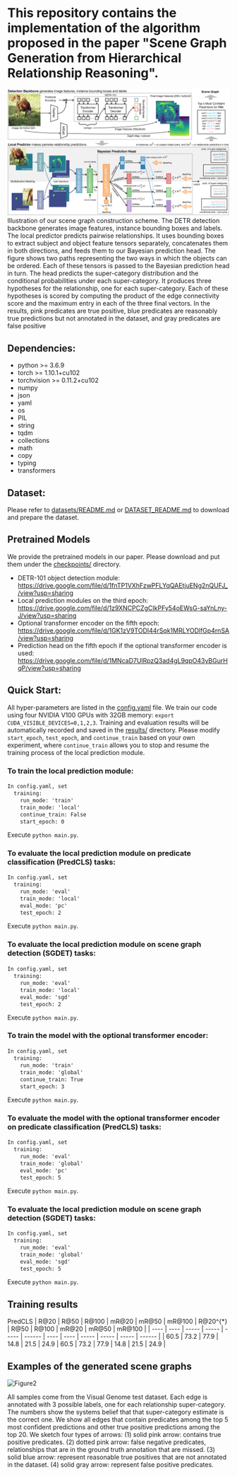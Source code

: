 # This repository contains the implementation of the algorithm proposed in the paper "Scene Graph Generation from Hierarchical Relationship Reasoning".
![Figure1](figures/flow.png)
Illustration of our scene graph construction scheme. The DETR detection backbone generates image features, instance bounding boxes and labels. The local predictor predicts pairwise relationships. It uses bounding boxes to extract subject and object feature tensors separately, concatenates them in both directions, and feeds them to our Bayesian prediction head. The figure shows two paths representing the two ways in which the objects can be ordered. Each of these tensors is passed to the Bayesian prediction head in turn. The head predicts the super-category distribution and the conditional probabilities under each super-category. It produces three hypotheses for the relationship, one for each super-category. Each of these hypotheses is scored by computing the product of the edge connectivity score and the maximum entry in each of the three final vectors. In the results, pink predicates are true positive, blue predicates are reasonably true predictions but not annotated in the dataset, and gray predicates are false positive


## Dependencies:
  - python >= 3.6.9
  - torch >= 1.10.1+cu102 
  - torchvision >= 0.11.2+cu102
  - numpy
  - json
  - yaml
  - os
  - PIL
  - string
  - tqdm
  - collections
  - math
  - copy
  - typing
  - transformers


## Dataset:
  Please refer to [datasets/README.md](datasets/README.md) or [DATASET_README.md](DATASET_README.md) to download and prepare the dataset.


## Pretrained Models
  We provide the pretrained models in our paper. Please download and put them under the [checkpoints/](checkpoints/) directory.

  - DETR-101 object detection module: https://drive.google.com/file/d/1fnTP1VXhFzwPFLYqQAEtjuENg2nQUFJ_/view?usp=sharing
  - Local prediction modules on the third epoch: https://drive.google.com/file/d/1z9XNCPCZgCIkPFy54oEWsG-saYnLny-J/view?usp=sharing
  - Optional transformer encoder on the fifth epoch: https://drive.google.com/file/d/1GK1zV9TODI44rSqk1MRLYODlfGp4rnSA/view?usp=sharing
  - Prediction head on the fifth epoch if the optional transformer encoder is used: https://drive.google.com/file/d/1MNcaD7UlRpzQ3ad4gL9qpO43yBGurHqP/view?usp=sharing


## Quick Start:
  All hyper-parameters are listed in the [config.yaml](config.yaml) file.
  We train our code using four NVIDIA V100 GPUs with 32GB memory: ```export CUDA_VISIBLE_DEVICES=0,1,2,3```.
  Training and evaluation results will be automatically recorded and saved in the [results/](results/) directory.
  Please modify ```start_epoch```, ```test_epoch```, and ```continue_train``` based on your own experiment, where ```continue_train``` allows you to stop and resume the training process of the local prediction module.

  ### To train the local prediction module:
    In config.yaml, set
      training:
        run_mode: 'train'
        train_mode: 'local'
        continue_train: False
        start_epoch: 0

Execute ```python main.py```.

  ### To evaluate the local prediction module on predicate classification (PredCLS) tasks:
    In config.yaml, set
      training:
        run_mode: 'eval'
        train_mode: 'local'
        eval_mode: 'pc'
        test_epoch: 2

Execute ```python main.py```.

  ### To evaluate the local prediction module on scene graph detection (SGDET) tasks:
    In config.yaml, set
      training:
        run_mode: 'eval'
        train_mode: 'local'
        eval_mode: 'sgd'
        test_epoch: 2

Execute ```python main.py```.

  ### To train the model with the optional transformer encoder:
    In config.yaml, set
      training:
        run_mode: 'train'
        train_mode: 'global'
        continue_train: True
        start_epoch: 3

Execute ```python main.py```.

  ### To evaluate the model with the optional transformer encoder on predicate classification (PredCLS) tasks:
    In config.yaml, set
      training:
        run_mode: 'eval'
        train_mode: 'global'
        eval_mode: 'pc'
        test_epoch: 5

Execute ```python main.py```.

  ### To evaluate the local prediction module on scene graph detection (SGDET) tasks:
    In config.yaml, set
      training:
        run_mode: 'eval'
        train_mode: 'global'
        eval_mode: 'sgd'
        test_epoch: 5

Execute ```python main.py```.


## Training results
PredCLS
| R@20 | R@50 | R@100 | mR@20 | mR@50 | mR@100 | R@20^{*} | R@50 | R@100 | mR@20 | mR@50 | mR@100 |
| ---- | ---- | ----- | ----- | ----- | ------ | ---- | ---- | ----- | ----- | ----- | ------ |
| 60.5 | 73.2 | 77.9  | 14.8  | 21.5  |  24.9  | 60.5 | 73.2 | 77.9  | 14.8  | 21.5  |  24.9  |


## Examples of the generated scene graphs
![Figure2](figures/plot.png)

All samples come from the Visual Genome test dataset. Each edge is annotated with 3 possible labels, one for each relationship super-category. The numbers show the systems belief that that super-category estimate is the correct one. We show all edges that contain predicates among the top 5 most confident predictions and other true positive predictions among the top 20. We sketch four types of arrows: (1) solid pink arrow: contains true positive predicates. (2) dotted pink arrow: false negative predicates, relationships that are in the ground truth annotation that are missed. (3) solid blue arrow: represent reasonable true positives that are not annotated in the dataset. (4) solid gray arrow: represent false positive predicates.
